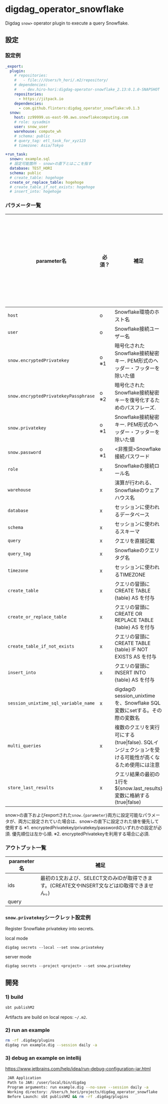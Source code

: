 # digdag_operator_snowflake

Digdag `snow>` operator plugin to execute a query Snowflake.

## 設定

### 設定例

```yaml
_export:
  plugin:
    # repositories:
    #   - file:///Users/h_hori/.m2/repository/
    # dependencies:
    #   - dev.hiro-hori:digdag-operator-snowflake_2.13:0.1.0-SNAPSHOT
    repositories:
      - https://jitpack.io
    dependencies:
      - com.github.flinters:digdag_operator_snowflake:v0.1.3
  snow:
    host: zz99999.us-east-99.aws.snowflakecomputing.com
    # role: sysadmin
    user: snow_user
    warehouse: compute_wh
    # schema: public
    # query_tag: etl_task_for_xyz123
    # timezone: Asia/Tokyo

+run_task:
  snow>: example.sql
  # 設定可能箇所 - snow>の直下とはここを指す
  database: TEST_HORI
  schema: public
  # create_table: hogehoge
  create_or_replace_table: hogehoge
  # create_table_if_not_exists: hogehoge
  # insert_into: hogehoge
```

### パラメータ一覧
parameter名|必須？|補足|設定可能箇所<br>snow>の直下|設定可能箇所<br>exportされた`snow.{parameter}`|設定可能箇所<br>シークレット
---|---|---|---|---|---
`host`|o|Snowflake環境のホスト名|o|o|x
`user`|o|Snowflake接続ユーザー名|o|o|x
`snow.encryptedPrivatekey`|o ※1|暗号化されたSnowflake接続秘密キー. PEM形式のヘッダー・フッターを除いた値|x|x|o
`snow.encryptedPrivatekeyPassphrase`|o ※2|暗号化されたSnowflake接続秘密キーを復号化するためのパスフレーズ.|x|x|o
`snow.privatekey`|o ※1|Snowflake接続秘密キー. PEM形式のヘッダー・フッターを除いた値|x|x|o
`snow.password`|o ※1|<非推奨>Snowflake接続パスワード|x|x|o
`role`|x|Snowflakeの接続ロール名|o|o|x
`warehouse`|x|演算が行われる、Snowflakeのウェアハウス名|o|o|x
`database`|x|セッションに使われるデータベース|o|o|x
`schema`|x|セッションに使われるスキーマ|o|o|x
`query`|x|クエリを直接記載|o|x|x
`query_tag`|x|Snowflakeのクエリタグ名|o|o|x
`timezone`|x|セッションに使われるTIMEZONE|o|o|x
`create_table`|x|クエリの冒頭にCREATE TABLE {table} AS を付与|o|x|x
`create_or_replace_table`|x|クエリの冒頭にCREATE OR REPLACE TABLE {table} AS を付与|o|x|x
`create_table_if_not_exists`|x|クエリの冒頭にCREATE TABLE {table} IF NOT EXISTS AS を付与|o|x|x
`insert_into`|x|クエリの冒頭にINSERT INTO {table} AS を付与|o|x|x
`session_unixtime_sql_variable_name`|x|digdagのsession_unixtimeを、Snowflake SQL変数にsetする。その際の変数名|o|o|x
`multi_queries`|x|複数のクエリを実行可にする(true&#124;false). SQLインジェクションを受ける可能性が高くなるため使用には注意|o|o|x
`store_last_results`|x|クエリ結果の最初の1行を ${snow.last_results}変数に格納する(true&#124;false)|o|x|x

snow>の直下およびexportされた`snow.{parameter}`両方に設定可能なパラメータが、両方に設定されていた場合は、snow>の直下に設定された値を優先して使用する
※1. encryptedPrivatekey/privatekey/passwordのいずれかの設定が必須. 優先順位は左から順.
※2. encryptedPrivatekeyを利用する場合に必須.  

### アウトプット一覧
parameter名|補足
---|---
ids|最初の1文および、SELECT文のみIDが取得できます。(CREATE文やINSERT文などはID取得できません。)
query|

### `snow.privatekey`シークレット設定例

Register Snowflake privatekey into secrets.

local mode
```
digdag secrets --local --set snow.privatekey
```

server mode
```
digdag secrets --project <project> --set snow.privatekey
```

## 開発

### 1) build

```sh
sbt publishM2
```

Artifacts are build on local repos: `~/.m2`.

### 2) run an example

```sh
rm -rf .digdag/plugins 
digdag run example.dig --session daily -a
```

### 3) debug an example on intellij
https://www.jetbrains.com/help/idea/run-debug-configuration-jar.html

```bash
 JAR Application
 Path to JAR: /user/local/bin/digdag
 Program arguments: run example.dig --no-save --session daily -a
 Working directory: /Users/h_hori/projects/digdag_operator_snowflake
 Before Launch: sbt publishM2 && rm -rf .digdag/plugins
```
